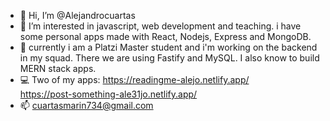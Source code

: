 - 👋 Hi, I’m @Alejandrocuartas
- 👀 I’m interested in javascript, web development and teaching. i have some personal apps made with React, Nodejs, Express and MongoDB.
- 🌱 currently i am a Platzi Master student and i'm working on the backend in my squad. There we are using Fastify and MySQL. I also know to build MERN stack apps.
- 💻 Two of my apps:
      https://readingme-alejo.netlify.app/  
      https://post-something-ale31jo.netlify.app/
- 📫 cuartasmarin734@gmail.com

<!---
Alejandrocuartas/Alejandrocuartas is a ✨ special ✨ repository because its `README.md` (this file) appears on your GitHub profile.
You can click the Preview link to take a look at your changes.
--->
